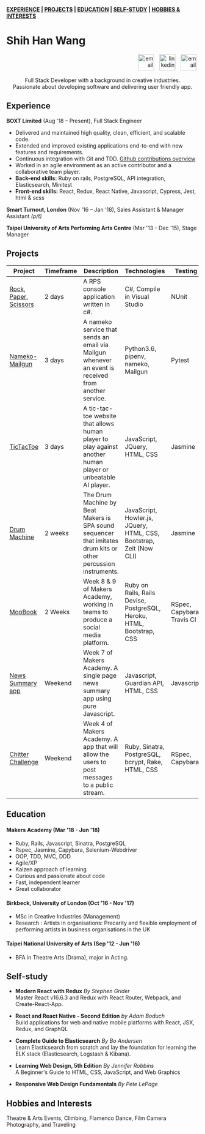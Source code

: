**[EXPERIENCE](#experience) | [PROJECTS](#projects) | [EDUCATION](#education) |  [SELF-STUDY](#self-study) | [HOBBIES & INTERESTS](#hobbies-and-interests)**


Shih Han Wang
======================

<p align="right">
  <a href="https://github.com/shihhanwang"><img src="https://cdn2.iconfinder.com/data/icons/social-hand-drawn-icons/64/social_39-256.png" alt="email" hspace="5" height=42" width=""></a>
  <a href="https://www.linkedin.com/in/shih-han-wang/"><img src="https://cdn0.iconfinder.com/data/icons/sketchy-social-media/57/Linkedin.png" alt="linkedin" hspace="5" height="42" width="42"></a> 
  <a href="mailto:swang05@mail.bbk.ac.uk"><img src="https://cdn2.iconfinder.com/data/icons/doodle/Contact.png" alt="email" hspace="5" height="42" width=""></a>
  
</p>

<p align="center">
Full Stack Developer with a background in creative industries. <br/> 
Passionate about developing software and delivering user friendly app. <br/>
</p>

## Experience
**BOXT Limited** (Aug '18 – Present), Full Stack Engineer 

- Delivered and maintained high quality, clean, efficient, and scalable code.
- Extended and improved existing applications end-to-end with new features and requirements.
- Continuous integration with Git and TDD. [Github contributions overview](https://github.com/shih-han-wang) 
- Worked in an agile environment as an active contributor and a collaborative team player.
- **Back-end skills:** Ruby on rails, PostgreSQL, API integration, Elasticsearch, Minitest
- **Front-end skills:** React, Redux, React Native, Javascript, Cypress, Jest, html & scss 

**Smart Turnout, London** (Nov '16 – Jan '18), Sales Assistant & Manager Assistant *(p/t)*  

**Taipei University of Arts Performing Arts Centre** (Mar '13 - Dec '15), Stage Manager 

## Projects

|    Project   | Timeframe | Description | Technologies | Testing | Live |
| ------------ | --------- | ----------------- | ----------------- | ------- | ----- | 
| [Rock, Paper, Scissors](https://github.com/shihhanwang/Rps_Csharp) | 2 days | A RPS console application written in c#. | C#, Compile in Visual Studio | NUnit | n/a |
| [Nameko-Mailgun](https://github.com/shihhanwang/nameko_mailgun) | 3 days | A nameko service that sends an email via Mailgun whenever an event is received from another service. | Python3.6, pipenv, nameko, Mailgun | Pytest | n/a |
| [TicTacToe](https://github.com/shihhanwang/tic-tac-toe) | 3 days | A tic-tac-toe website that allows human player to play against another human player or unbeatable AI player. | JavaScript, JQuery, HTML, CSS | Jasmine | n/a |
| [Drum Machine](https://github.com/mitsukan/drum-machine) | 2 weeks | The Drum Machine by Beat Makers is SPA sound sequencer that imitates drum kits or other percussion instruments. | JavaScript, Howler.js, JQuery, HTML, CSS, Bootstrap, Zeit (Now CLI) | Jasmine | [link](https://drum-machine-fksukfijbx.now.sh/)|
| [MooBook](https://github.com/shihhanwang/Acebook-Byte-3) | 2 Weeks | Week 8 & 9 of Makers Academy, working in teams to produce a social media platform. | Ruby on Rails, Rails Devise, PostgreSQL, Heroku, HTML, Bootstrap, CSS | RSpec, Capybara, Travis CI | [link](https://serene-forest-46618.herokuapp.com/) |
| [News Summary app](https://github.com/shihhanwang/Makers_News_Summary) | Weekend | Week 7 of Makers Academy. A single page news summary app using pure Javascript. | Javascript, Guardian API, HTML, CSS | Javascript | n/a |
| [Chitter Challenge](https://github.com/shihhanwang/Makers_Chitter)  | Weekend | Week 4 of Makers Academy. A app that will allow the users to post messages to a public stream. | Ruby, Sinatra, PostgreSQL, bcrypt, Rake, HTML, CSS | RSpec, Capybara | n/a |


## Education

#### Makers Academy (Mar '18 - Jun '18)

- Ruby, Rails, Javascript, Sinatra, PostgreSQL
- Rspec, Jasmine, Capybara, Selenium-Webdriver
- OOP, TDD, MVC, DDD
- Agile/XP
- Kaizen approach of learning
- Curious and passionate about code
- Fast, independent learner
- Great collaborator

#### Birkbeck, University of London (Oct '16 - Nov '17)
- MSc in Creative Industries (Management)
- Research : Artists in organisations: Precarity and flexible employment of performing artists in business organisations in the UK

#### Taipei National University of Arts (Sep '12 - Jun '16)
- BFA in Theatre Arts (Drama), major in Acting.


## Self-study

- **Modern React with Redux** *By Stephen Grider* </br>
Master React v16.6.3 and Redux with React Router, Webpack, and Create-React-App.

- **React and React Native - Second Edition** *by Adam Boduch* </br>
Build applications for web and native mobile platforms with React, JSX, Redux, and GraphQL

- **Complete Guide to Elasticsearch** *By Bo Andersen* </br>
Learn Elasticsearch from scratch and lay the foundation for learning the ELK stack (Elasticsearch, Logstash & Kibana).

- **Learning Web Design, 5th Edition** *By Jennifer Robbins* </br>
A Beginner's Guide to HTML, CSS, JavaScript, and Web Graphics 

- **Responsive Web Design Fundamentals** *By Pete LePage*


## Hobbies and Interests

Theatre & Arts Events, Climbing, Flamenco Dance, Film Camera Photography, and Traveling

